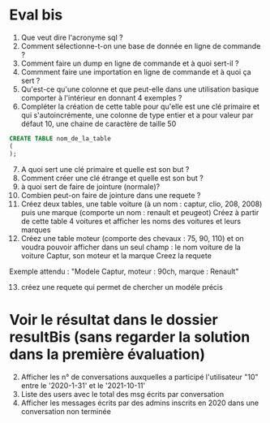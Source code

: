 # Eval bis
1. Que veut dire l'acronyme sql ? 
2. Comment sélectionne-t-on une base de donnée en ligne de commande ?
3. Comment faire un dump en ligne de commande et à quoi sert-il ?
4. Commment faire une importation en ligne de commande et à quoi ça sert ?
5. Qu'est-ce qu'une colonne et que peut-elle dans une utilisation basique comporter à l'intérieur en donnant 4 exemples ?
6. Compléter la création de cette table pour qu'elle est une clé primaire et qui s'autoincrémente, une colonne de type entier et a pour valeur par défaut 10, une chaine de caractère de taille 50
```sql
CREATE TABLE nom_de_la_table
(
);
```
7. A quoi sert une clé primaire et quelle est son but ?
8. Comment créer une clé étrange et quelle est son but ?
9. à quoi sert de faire de jointure (normale)?
10. Combien peut-on faire de jointure dans une requete ?
11. Créez deux tables, une table voiture (à un nom : captur, clio, 208, 2008) puis une marque (comporte un nom : renault et peugeot)
   Créez à partir de cette table 4 voitures et afficher les noms des voitures et leurs marques
12. Créez une table moteur (comporte des chevaux : 75, 90, 110) et on voudra pouvoir afficher dans un seul champ : le nom voiture de la voiture Captur, son moteur et la marque 
Creez la requete 

Exemple attendu :
"Modele Captur, moteur : 90ch, marque : Renault"

13. créez une requete qui permet de chercher un modéle précis

# Voir le résultat dans le dossier resultBis (sans regarder la solution dans la première évaluation) 
2. Afficher les n° de conversations auxquelles a participé l'utilisateur "10" entre le '2020-1-31' et le '2021-10-11'
3. Liste des users avec le total des msg écrits par conversation
4. Afficher les messages écrits par des admins inscrits en 2020 dans une conversation non terminée